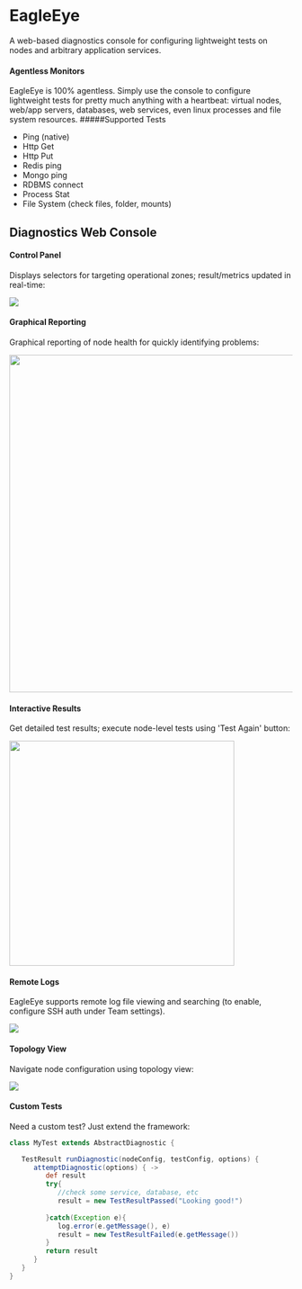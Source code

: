 EagleEye
=========
A web-based diagnostics console for configuring lightweight tests on nodes and arbitrary application services. 

#### Agentless Monitors
EagleEye is 100% agentless. Simply use the console to configure lightweight tests for pretty much anything with a heartbeat: virtual nodes, web/app servers, databases, web services, even linux processes and file system resources.
#####Supported Tests
- Ping (native)   
- Http Get        
- Http Put        
- Redis ping      
- Mongo ping      
- RDBMS connect   
- Process Stat    
- File System (check files, folder, mounts)



## Diagnostics Web Console

#### Control Panel
Displays selectors for targeting operational zones; result/metrics updated in real-time:
<p>
<a href="http://www.nextideapartners.com/site/images/git/panel.png"><img src="http://www.nextideapartners.com/site/images/git/panel.png" /></a>
<p>

#### Graphical Reporting
Graphical reporting of node health for quickly identifying problems:
<p>
<a href="http://www.nextideapartners.com/site/images/git/diag1.png">
  <img src="http://www.nextideapartners.com/site/images/git/diag1.png" width="600px"/>
</a>
<p>


#### Interactive Results
Get detailed test results; execute node-level tests using 'Test Again' button:
<p>
<a href="http://www.nextideapartners.com/site/images/git/results1.png">
  <img src="http://www.nextideapartners.com/site/images/git/results1.png" width="400px"/>
</a>
<p>

#### Remote Logs
EagleEye supports remote log file viewing and searching (to enable, configure SSH auth under Team settings).
<p>
<a href="http://www.nextideapartners.com/site/images/git/logs2.png">
  <img src="http://www.nextideapartners.com/site/images/git/logs2.png"/>
</a>
<p>

#### Topology View
Navigate node configuration using topology view:
<p>
<a href="http://www.nextideapartners.com/site/images/git/topo1.png">
  <img src="http://www.nextideapartners.com/site/images/git/topo1.png"/>
</a>
<p>

#### Custom Tests
Need a custom test? Just extend the framework:
```groovy
class MyTest extends AbstractDiagnostic {

   TestResult runDiagnostic(nodeConfig, testConfig, options) {
      attemptDiagnostic(options) { ->
         def result
         try{                     
            //check some service, database, etc
            result = new TestResultPassed("Looking good!")
            
         }catch(Exception e){
            log.error(e.getMessage(), e)
            result = new TestResultFailed(e.getMessage())            
         }
         return result
      }
   }
}
```
